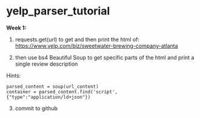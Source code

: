 # yelp_parser_tutorial

**Week 1:**

1. requests.get(url) to get and then print the html of: https://www.yelp.com/biz/sweetwater-brewing-company-atlanta

2. then use bs4 Beautiful Soup to get specific parts of the html and print a single review description

  Hints:
  
  ```
  parsed_content = soup(url_content)
  container = parsed_content.find('script', {"type":"application/ld+json"})
  ```
3. commit to github
